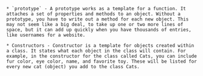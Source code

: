 
		
	* `prototype` - A prototype works as a template for a function. It attaches a set of properties and methods to an object. Without a prototype, you have to write out a method for each new object. This may not seem like a big deal, to take up one or two more lines of space, but it can add up quickly when you have thousands of entries, like usernames for a website. 

	* Constructors - Constructor is a template for objects created within a class. It states what each object in the class will contain. For example, in the constructor for the class called Cats, you can include fur color, eye color, name, and favorite toy. These will be listed for every new cat (object) you add to the class Cats. 